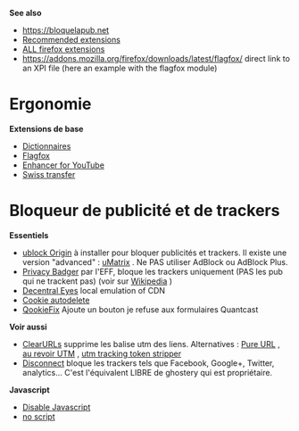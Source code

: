 **See also**
* https://bloquelapub.net
* [Recommended extensions](https://addons.mozilla.org/fr/firefox/search/?recommended=true&type=extension) 
* [ALL firefox extensions](https://addons.mozilla.org/fr/firefox/) 
* https://addons.mozilla.org/firefox/downloads/latest/flagfox/ direct link to an XPI file (here an example with the flagfox module)
# Ergonomie 
**Extensions de base**
* [Dictionnaires](https://addons.mozilla.org/fr/firefox/language-tools/) 
* [Flagfox](https://addons.mozilla.org/fr/firefox/addon/flagfox/) 
* [Enhancer for YouTube](https://addons.mozilla.org/fr/firefox/addon/enhancer-for-youtube/) 
* [Swiss transfer](https://addons.mozilla.org/fr/firefox/addon/swisstransfer/) 
# Bloqueur de publicité et de trackers 
**Essentiels**
* [ublock Origin](https://addons.mozilla.org/fr/firefox/addon/ublock-origin/) à installer pour bloquer publicités et trackers. Il existe une version "advanced" : [uMatrix](https://addons.mozilla.org/fr/firefox/addon/umatrix/) . Ne PAS utiliser AdBlock ou AdBlock Plus.
* [Privacy Badger](https://addons.mozilla.org/fr/firefox/addon/privacy-badger17/) par l'EFF, bloque les trackers uniquement (PAS les pub qui ne trackent pas) (voir sur [Wikipedia](https://fr.wikipedia.org/wiki/Privacy_Badger) )
* [Decentral Eyes](https://addons.mozilla.org/en-US/firefox/addon/decentraleyes/) local emulation of CDN
* [Cookie autodelete](https://addons.mozilla.org/fr/firefox/addon/cookie-autodelete/) 
* [QookieFix](https://addons.mozilla.org/fr/firefox/addon/qookiefix/) Ajoute un bouton je refuse aux formulaires Quantcast

**Voir aussi**
* [ClearURLs](https://addons.mozilla.org/fr/firefox/addon/clearurls/) supprime les balise utm des liens. Alternatives : [Pure URL](https://addons.mozilla.org/fr/firefox/addon/pure-url/) , [au revoir UTM](https://addons.mozilla.org/fr/firefox/addon/au-revoir-utm/) , [utm tracking token stripper](https://addons.mozilla.org/en-US/firefox/addon/utm-tracking-token-stripper/) 
* [Disconnect](https://addons.mozilla.org/fr/firefox/addon/disconnect/) bloque les trackers tels que Facebook, Google+, Twitter, analytics… C'est l'équivalent LIBRE de ghostery qui est propriétaire.

**Javascript**
* [Disable Javascript](https://addons.mozilla.org/fr/firefox/addon/disable-javascript/) 
* [no script](https://addons.mozilla.org/En-us/firefox/addon/noscript/) 
